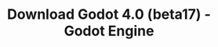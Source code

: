 ---
# Generated by /tools/generators/src/download_archive_generator !!! do not edit by hand !!!
title: 'Download Godot 4.0 (beta17) - Godot Engine'
type: 'download/archive'
name: '4.0'
flavor: 'beta17'
release_date: '2023-02-01T03:00:00-00:00'
release_notes: 'article/dev-snapshot-godot-4-0-beta-17/'
primaryPlatforms:
  - 'android.apk'
  - 'linux.64'
  - 'macos.universal'
  - 'windows.64'
  - 'web'
  - 'templates'
links:
  android.apk:
    name: 'android.apk'
    title: 'Android'
    caption: 'APK Universal (ARM64 + ARMv7 + x86_64 + x86)'
    tags:
      - 'APK download'
      - 'ARM64/v7'
      - 'x86 (64 & 32 bit)'
    hosts:
      github_builds:
        regular: 'https://github.com/godotengine/godot-builds/releases/download/4.0-beta17/Godot_v4.0-beta17_android_editor.apk'
        mono: '#'
      github:
        regular: 'https://github.com/godotengine/godot/releases/download/4.0-beta17/Godot_v4.0-beta17_android_editor.apk'
        mono: '#'
  linux.64:
    name: 'linux.64'
    title: 'Linux'
    caption: 'Padrão (x86_64)'
    tags:
      - '64 bit'
    hosts:
      github_builds:
        regular: 'https://github.com/godotengine/godot-builds/releases/download/4.0-beta17/Godot_v4.0-beta17_linux.x86_64.zip'
        mono: 'https://github.com/godotengine/godot-builds/releases/download/4.0-beta17/Godot_v4.0-beta17_mono_linux_x86_64.zip'
      github:
        regular: 'https://github.com/godotengine/godot/releases/download/4.0-beta17/Godot_v4.0-beta17_linux.x86_64.zip'
        mono: 'https://github.com/godotengine/godot/releases/download/4.0-beta17/Godot_v4.0-beta17_mono_linux_x86_64.zip'
  macos.universal:
    name: 'macos.universal'
    title: 'macOS'
    caption: 'Universal (x86_64 + Silício da Apple)'
    tags:
      - 'Intel/Apple Silicon'
      - '64 bit'
    hosts:
      github_builds:
        regular: 'https://github.com/godotengine/godot-builds/releases/download/4.0-beta17/Godot_v4.0-beta17_macos.universal.zip'
        mono: 'https://github.com/godotengine/godot-builds/releases/download/4.0-beta17/Godot_v4.0-beta17_mono_macos.universal.zip'
      github:
        regular: 'https://github.com/godotengine/godot/releases/download/4.0-beta17/Godot_v4.0-beta17_macos.universal.zip'
        mono: 'https://github.com/godotengine/godot/releases/download/4.0-beta17/Godot_v4.0-beta17_mono_macos.universal.zip'
  windows.64:
    name: 'windows.64'
    title: 'Windows'
    caption: 'Padrão (x86_64)'
    tags:
      - '64 bit'
    hosts:
      github_builds:
        regular: 'https://github.com/godotengine/godot-builds/releases/download/4.0-beta17/Godot_v4.0-beta17_win64.exe.zip'
        mono: 'https://github.com/godotengine/godot-builds/releases/download/4.0-beta17/Godot_v4.0-beta17_mono_win64.zip'
      github:
        regular: 'https://github.com/godotengine/godot/releases/download/4.0-beta17/Godot_v4.0-beta17_win64.exe.zip'
        mono: 'https://github.com/godotengine/godot/releases/download/4.0-beta17/Godot_v4.0-beta17_mono_win64.zip'
  web:
    name: 'web'
    title: 'Editor Web'
    caption: ''
    tags:
      - 'Self-hosted'
      - 'Cross-platform'
    hosts:
      github_builds:
        regular: 'https://github.com/godotengine/godot-builds/releases/download/4.0-beta17/Godot_v4.0-beta17_web_editor.zip'
        mono: '#'
      github:
        regular: 'https://github.com/godotengine/godot/releases/download/4.0-beta17/Godot_v4.0-beta17_web_editor.zip'
        mono: '#'
  linux.arm64:
    name: 'linux.arm64'
    title: 'Linux'
    caption: 'Padrão (ARM64)'
    tags:
      - 'ARM64'
      - '64 bit'
    hosts:
      github_builds:
        regular: 'https://github.com/godotengine/godot-builds/releases/download/4.0-beta17/Godot_v4.0-beta17_linux.arm64.zip'
        mono: 'https://github.com/godotengine/godot-builds/releases/download/4.0-beta17/Godot_v4.0-beta17_mono_linux_arm64.zip'
      github:
        regular: 'https://github.com/godotengine/godot/releases/download/4.0-beta17/Godot_v4.0-beta17_linux.arm64.zip'
        mono: 'https://github.com/godotengine/godot/releases/download/4.0-beta17/Godot_v4.0-beta17_mono_linux_arm64.zip'
  linux.32:
    name: 'linux.32'
    title: 'Linux'
    caption: 'Padrão (x86)'
    tags:
      - '32 bit'
    hosts:
      github_builds:
        regular: 'https://github.com/godotengine/godot-builds/releases/download/4.0-beta17/Godot_v4.0-beta17_linux.x86_32.zip'
        mono: 'https://github.com/godotengine/godot-builds/releases/download/4.0-beta17/Godot_v4.0-beta17_mono_linux_x86_32.zip'
      github:
        regular: 'https://github.com/godotengine/godot/releases/download/4.0-beta17/Godot_v4.0-beta17_linux.x86_32.zip'
        mono: 'https://github.com/godotengine/godot/releases/download/4.0-beta17/Godot_v4.0-beta17_mono_linux_x86_32.zip'
  linux.arm32:
    name: 'linux.arm32'
    title: 'Linux'
    caption: 'Padrão (ARM32)'
    tags:
      - 'ARM32'
      - '32 bit'
    hosts:
      github_builds:
        regular: 'https://github.com/godotengine/godot-builds/releases/download/4.0-beta17/Godot_v4.0-beta17_linux.arm32.zip'
        mono: 'https://github.com/godotengine/godot-builds/releases/download/4.0-beta17/Godot_v4.0-beta17_mono_linux_arm32.zip'
      github:
        regular: 'https://github.com/godotengine/godot/releases/download/4.0-beta17/Godot_v4.0-beta17_linux.arm32.zip'
        mono: 'https://github.com/godotengine/godot/releases/download/4.0-beta17/Godot_v4.0-beta17_mono_linux_arm32.zip'
  windows.32:
    name: 'windows.32'
    title: 'Windows'
    caption: 'Padrão (x86)'
    tags:
      - '32 bit'
    hosts:
      github_builds:
        regular: 'https://github.com/godotengine/godot-builds/releases/download/4.0-beta17/Godot_v4.0-beta17_win32.exe.zip'
        mono: 'https://github.com/godotengine/godot-builds/releases/download/4.0-beta17/Godot_v4.0-beta17_mono_win32.zip'
      github:
        regular: 'https://github.com/godotengine/godot/releases/download/4.0-beta17/Godot_v4.0-beta17_win32.exe.zip'
        mono: 'https://github.com/godotengine/godot/releases/download/4.0-beta17/Godot_v4.0-beta17_mono_win32.zip'
  aar_library:
    name: 'aar_library'
    title: 'Biblioteca de AAR'
    caption: ''
    tags:
      - 'Android plugins'
      - 'Java'
      - 'Kotlin'
    hosts:
      github_builds:
        regular: 'https://github.com/godotengine/godot-builds/releases/download/4.0-beta17/godot-lib.4.0.beta17.template_release.aar'
        mono: '#'
      github:
        regular: 'https://github.com/godotengine/godot/releases/download/4.0-beta17/godot-lib.4.0.beta17.template_release.aar'
        mono: '#'
  templates:
    name: 'templates'
    title: 'Modelos de exportação'
    caption: ''
    tags:
      - 'Utilizado para exportar os seus jogos para todas as plataformas suportadas'
    hosts:
      github_builds:
        regular: 'https://github.com/godotengine/godot-builds/releases/download/4.0-beta17/Godot_v4.0-beta17_export_templates.tpz'
        mono: 'https://github.com/godotengine/godot-builds/releases/download/4.0-beta17/Godot_v4.0-beta17_mono_export_templates.tpz'
      github:
        regular: 'https://github.com/godotengine/godot/releases/download/4.0-beta17/Godot_v4.0-beta17_export_templates.tpz'
        mono: 'https://github.com/godotengine/godot/releases/download/4.0-beta17/Godot_v4.0-beta17_mono_export_templates.tpz'
---